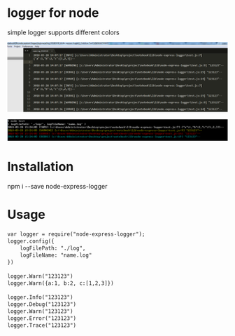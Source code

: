 # logger for node
simple logger supports different colors

![Alt text](https://github.com/yuanxiaosi/node-express-logger/raw/master/screenshots/1.png)

![Alt text](https://github.com/yuanxiaosi/node-express-logger/raw/master/screenshots/2.png)

# Installation
npm i --save node-express-logger


# Usage
```
var logger = require("node-express-logger");
logger.config({
	logFilePath: "./log",
	logFileName: "name.log"
})

logger.Warn("123123")  
logger.Warn({a:1, b:2, c:[1,2,3]})  

logger.Info("123123")  
logger.Debug("123123")  
logger.Warn("123123")  
logger.Error("123123")  
logger.Trace("123123")  
```



